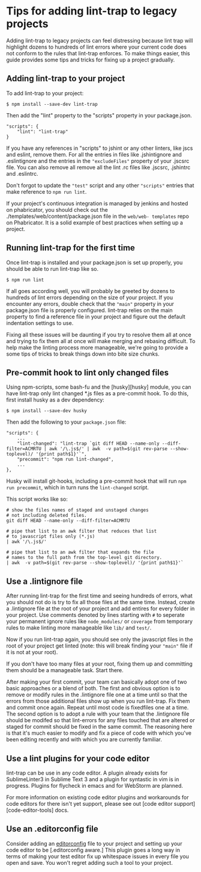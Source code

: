 Tips for adding lint-trap to legacy projects
============================================

Adding lint-trap to legacy projects can feel distressing
because lint trap will highlight dozens to hundreds of lint
errors where your current code does not conform to the rules
that lint-trap enforces. To make things easier, this guide
provides some tips and tricks for fixing up a project
gradually.


Adding lint-trap to your project
--------------------------------

To add lint-trap to your project:

    $ npm install --save-dev lint-trap

Then add the "lint" property to the "scripts" property in
your package.json.

    "scripts": {
        "lint": "lint-trap"
    }

If you have any references in "scripts" to jshint or any
other linters, like jscs and eslint, remove them. For all
the entries in files like .jshintignore and .eslintignore
and the entries in the `"excludeFiles"` property of your
.jscsrc file. You can also remove all remove all the lint
.rc files like .jscsrc, .jshintrc and .eslintrc.

Don't forgot to update the `"test"` script and any other
`"scripts"` entries that make reference to `npm run lint`.

If your project's continuous integration is managed by
jenkins and hosted on phabricator, you should check out the
./templates/web/content/package.json file in the  `web/web-
templates` repo on Phabricator. It is a solid example of
best practices when setting up a project.


Running lint-trap for the first time
------------------------------------

Once lint-trap is installed and your package.json is set up
properly, you should be able to run lint-trap like so.

    $ npm run lint

If all goes according well, you will probably be greeted by
dozens to hundreds of lint errors depending on the size of
your project. If you encounter any errors, double check that
the `"main"` property in your package.json file is properly
configured. lint-trap relies on the main property to find a
reference file in your project and figure out the default
indentation settings to use.

Fixing all these issues will be daunting if you try to
resolve them all at once and trying to fix them all at once
will make merging and rebasing difficult. To help make the
linting process more manageable, we're going to provide a
some tips of tricks to break things down into bite size
chunks.

Pre-commit hook to lint only changed files
------------------------------------------

Using npm-scripts, some bash-fu and the [husky][husky] 
module, you can have lint-trap only lint changed *.js files
as a pre-commit hook. To do this, first install husky as a
dev dependency:

    $ npm install --save-dev husky

Then add the following to your `package.json` file:

    "scripts": {
        ...
        "lint-changed": "lint-trap `git diff HEAD --name-only --diff-filter=ACMRTU | awk '/\.js$/' | awk  -v path=$(git rev-parse --show-toplevel)/ '{print path$1}'`",
        "precommit": "npm run lint-changed",
        ...
    },

Husky will install git-hooks, including a pre-commit hook
that will run `npm run precommit`, which in turn runs the
`lint-changed` script.

This script works like so:

    # show the files names of staged and unstaged changes
    # not including deleted files.
    git diff HEAD --name-only --diff-filter=ACMRTU

    # pipe that list to an awk filter that reduces that list
    # to javascript files only (*.js)
    | awk '/\.js$/'

    # pipe that list to an awk filter that expands the file
    # names to the full path from the top-level git directory.
    | awk  -v path=$(git rev-parse --show-toplevel)/ '{print path$1}'`


Use a .lintignore file
----------------------

After running lint-trap for the first time and seeing
hundreds of errors, what you should not do is try to fix all
those files at the same time. Instead, create a .lintignore
file at the root of your project and add entires for every
folder in your project. Use comments denoted by lines
starting with `#` to seperate your permanent ignore rules
like `node_modules/` or `coverage` from temporary rules to
make linting more manageable like `lib/` and `test/`.

Now if you run lint-trap again, you should see only the
javascript files in the root of your project get linted
(note: this will break finding your `"main"` file if it is
not at your root).

If you don't have too many files at your root, fixing them
up and committing them should be a manageable task. Start
there.

After making your first commit, your team can basically
adopt one of two basic approaches or a blend of both. The
first and obvious option is to remove or modify rules in the
.lintignore file one at a time until so that the errors from
those additional files show up when you run lint-trap. Fix
them and commit once again. Repeat until most code is
fixedfiles one at a time. The second option is to adopt a
rule with your team that the .lintignore file should be
modifed so that lint-errors for any files touched that are
altered or  staged for commit should be fixed in the same
commit. The reasoning here is that it's much easier to
modify and fix a piece of code with which you've been
editing recently and with which you are currently familiar.


Use a lint plugins for your code editor
---------------------------------------

lint-trap can be use in any code editor. A plugin already
exists for SublimeLinter3 in Sublime Text 3 and a plugin for
syntastic in vim is in progress. Plugins for flycheck in
emacs and for WebStorm are planned.

For more information on existing code editor plugins and
workarounds for code editors for there isn't yet support,
please see out [code editor support][code-editor-tools]
docs. 

Use an .editorconfig file
-------------------------

Consider adding an [editorconfig][editorconfig] file to your
project and setting up your code editor to be
[.editorconfig aware.] This plugin goes a long way in terms
of making your test editor fix up whitespace issues in every
file you open and save.
You won't regret adding such a tool to your project.



[editorconfig]: http://editorconfig.org/
[code editor support]: code-editor-support.md
[sublimeLinter-contrib-lint-trap]: https://github.com/uber/SublimeLinter-contrib-lint-trap
[email-aandrade]: mailto:aandrade@uber.com?subject=lint-trap-emacs-flycheck-support
